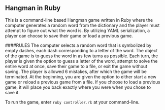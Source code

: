 ## Hangman in Ruby

This is a command-line based Hangman game written in Ruby where
the computer generates a random word from the dictionary and the
player must attempt to figure out what the word is. By utilizing
YAML serialization, a player can choose to save their game or
load a previous game.

####RULES
The computer selects a random word that is symbolized by empty
dashes, each dash corresponding to a letter of the word. The
object of the game is to guess the word in as few turns as
possible. Each turn, the player is given the option to guess a
letter of the word, attempt to solve the entire word at once,
save their game to a file, or exit the game without saving.
The player is allowed 6 mistakes, after which the game will be
terminated. At the beginning, you are given the option to either
start a new game or reload a previous game from a file. If you
choose to load a previous game, it will place you back exactly
where you were when you chose to save it.

To run the game, enter `ruby controller.rb` at your command-line.